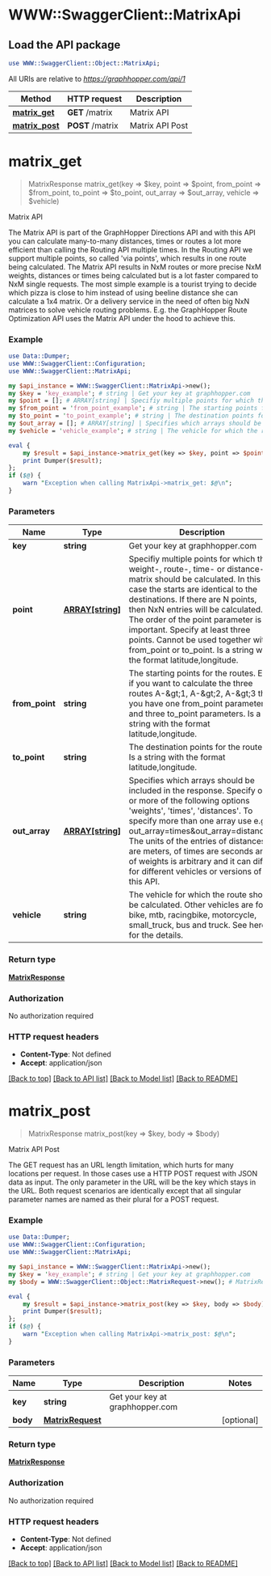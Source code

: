 # WWW::SwaggerClient::MatrixApi

## Load the API package
```perl
use WWW::SwaggerClient::Object::MatrixApi;
```

All URIs are relative to *https://graphhopper.com/api/1*

Method | HTTP request | Description
------------- | ------------- | -------------
[**matrix_get**](MatrixApi.md#matrix_get) | **GET** /matrix | Matrix API
[**matrix_post**](MatrixApi.md#matrix_post) | **POST** /matrix | Matrix API Post


# **matrix_get**
> MatrixResponse matrix_get(key => $key, point => $point, from_point => $from_point, to_point => $to_point, out_array => $out_array, vehicle => $vehicle)

Matrix API

The Matrix API is part of the GraphHopper Directions API and with this API you can calculate many-to-many distances, times or routes a lot more efficient than calling the Routing API multiple times. In the Routing API we support multiple points, so called 'via points', which results in one route being calculated. The Matrix API results in NxM routes or more precise NxM weights, distances or times being calculated but is a lot faster compared to NxM single requests. The most simple example is a tourist trying to decide which pizza is close to him instead of using beeline distance she can calculate a 1x4 matrix. Or a delivery service in the need of often big NxN matrices to solve vehicle routing problems. E.g. the GraphHopper Route Optimization API uses the Matrix API under the hood to achieve this. 

### Example 
```perl
use Data::Dumper;
use WWW::SwaggerClient::Configuration;
use WWW::SwaggerClient::MatrixApi;

my $api_instance = WWW::SwaggerClient::MatrixApi->new();
my $key = 'key_example'; # string | Get your key at graphhopper.com
my $point = []; # ARRAY[string] | Specifiy multiple points for which the weight-, route-, time- or distance-matrix should be calculated. In this case the starts are identical to the destinations. If there are N points, then NxN entries will be calculated. The order of the point parameter is important. Specify at least three points. Cannot be used together with from_point or to_point. Is a string with the format latitude,longitude.
my $from_point = 'from_point_example'; # string | The starting points for the routes. E.g. if you want to calculate the three routes A-&gt;1, A-&gt;2, A-&gt;3 then you have one from_point parameter and three to_point parameters. Is a string with the format latitude,longitude.
my $to_point = 'to_point_example'; # string | The destination points for the routes. Is a string with the format latitude,longitude.
my $out_array = []; # ARRAY[string] | Specifies which arrays should be included in the response. Specify one or more of the following options 'weights', 'times', 'distances'. To specify more than one array use e.g. out_array=times&out_array=distances. The units of the entries of distances are meters, of times are seconds and of weights is arbitrary and it can differ for different vehicles or versions of this API.
my $vehicle = 'vehicle_example'; # string | The vehicle for which the route should be calculated. Other vehicles are foot, bike, mtb, racingbike, motorcycle, small_truck, bus and truck. See here for the details.

eval { 
    my $result = $api_instance->matrix_get(key => $key, point => $point, from_point => $from_point, to_point => $to_point, out_array => $out_array, vehicle => $vehicle);
    print Dumper($result);
};
if ($@) {
    warn "Exception when calling MatrixApi->matrix_get: $@\n";
}
```

### Parameters

Name | Type | Description  | Notes
------------- | ------------- | ------------- | -------------
 **key** | **string**| Get your key at graphhopper.com | 
 **point** | [**ARRAY[string]**](string.md)| Specifiy multiple points for which the weight-, route-, time- or distance-matrix should be calculated. In this case the starts are identical to the destinations. If there are N points, then NxN entries will be calculated. The order of the point parameter is important. Specify at least three points. Cannot be used together with from_point or to_point. Is a string with the format latitude,longitude. | [optional] 
 **from_point** | **string**| The starting points for the routes. E.g. if you want to calculate the three routes A-&amp;gt;1, A-&amp;gt;2, A-&amp;gt;3 then you have one from_point parameter and three to_point parameters. Is a string with the format latitude,longitude. | [optional] 
 **to_point** | **string**| The destination points for the routes. Is a string with the format latitude,longitude. | [optional] 
 **out_array** | [**ARRAY[string]**](string.md)| Specifies which arrays should be included in the response. Specify one or more of the following options &#39;weights&#39;, &#39;times&#39;, &#39;distances&#39;. To specify more than one array use e.g. out_array&#x3D;times&amp;out_array&#x3D;distances. The units of the entries of distances are meters, of times are seconds and of weights is arbitrary and it can differ for different vehicles or versions of this API. | [optional] 
 **vehicle** | **string**| The vehicle for which the route should be calculated. Other vehicles are foot, bike, mtb, racingbike, motorcycle, small_truck, bus and truck. See here for the details. | [optional] [default to car]

### Return type

[**MatrixResponse**](MatrixResponse.md)

### Authorization

No authorization required

### HTTP request headers

 - **Content-Type**: Not defined
 - **Accept**: application/json

[[Back to top]](#) [[Back to API list]](../README.md#documentation-for-api-endpoints) [[Back to Model list]](../README.md#documentation-for-models) [[Back to README]](../README.md)

# **matrix_post**
> MatrixResponse matrix_post(key => $key, body => $body)

Matrix API Post

The GET request has an URL length limitation, which hurts for many locations per request. In those cases use a HTTP POST request with JSON data as input. The only parameter in the URL will be the key which stays in the URL. Both request scenarios are identically except that all singular parameter names are named as their plural for a POST request. 

### Example 
```perl
use Data::Dumper;
use WWW::SwaggerClient::Configuration;
use WWW::SwaggerClient::MatrixApi;

my $api_instance = WWW::SwaggerClient::MatrixApi->new();
my $key = 'key_example'; # string | Get your key at graphhopper.com
my $body = WWW::SwaggerClient::Object::MatrixRequest->new(); # MatrixRequest | 

eval { 
    my $result = $api_instance->matrix_post(key => $key, body => $body);
    print Dumper($result);
};
if ($@) {
    warn "Exception when calling MatrixApi->matrix_post: $@\n";
}
```

### Parameters

Name | Type | Description  | Notes
------------- | ------------- | ------------- | -------------
 **key** | **string**| Get your key at graphhopper.com | 
 **body** | [**MatrixRequest**](MatrixRequest.md)|  | [optional] 

### Return type

[**MatrixResponse**](MatrixResponse.md)

### Authorization

No authorization required

### HTTP request headers

 - **Content-Type**: Not defined
 - **Accept**: application/json

[[Back to top]](#) [[Back to API list]](../README.md#documentation-for-api-endpoints) [[Back to Model list]](../README.md#documentation-for-models) [[Back to README]](../README.md)

